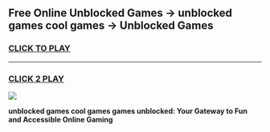 
## Free Online Unblocked Games → unblocked games cool games → Unblocked Games
<h3>
<a href="https://premium.freeplayer.one?title=unblocked_games_cool_games&ref=21F">CLICK TO PLAY</a></h3>
<hr>

<h3>
<a href="https://premium.freeplayer.one?title=unblocked_games_cool_games&ref=21F">CLICK 2 PLAY</a>
  
</h3>

<a href="https://premium.freeplayer.one?title=unblocked_games_cool_games&ref=21F/"><img src="https://clearcache.store/games.png"></a>


**unblocked games cool games games unblocked: Your Gateway to Fun and Accessible Online Gaming**
